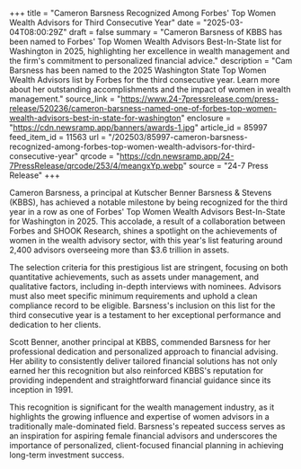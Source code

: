 +++
title = "Cameron Barsness Recognized Among Forbes' Top Women Wealth Advisors for Third Consecutive Year"
date = "2025-03-04T08:00:29Z"
draft = false
summary = "Cameron Barsness of KBBS has been named to Forbes' Top Women Wealth Advisors Best-In-State list for Washington in 2025, highlighting her excellence in wealth management and the firm's commitment to personalized financial advice."
description = "Cam Barsness has been named to the 2025 Washington State Top Women Wealth Advisors list by Forbes for the third consecutive year. Learn more about her outstanding accomplishments and the impact of women in wealth management."
source_link = "https://www.24-7pressrelease.com/press-release/520236/cameron-barsness-named-one-of-forbes-top-women-wealth-advisors-best-in-state-for-washington"
enclosure = "https://cdn.newsramp.app/banners/awards-1.jpg"
article_id = 85997
feed_item_id = 11563
url = "/202503/85997-cameron-barsness-recognized-among-forbes-top-women-wealth-advisors-for-third-consecutive-year"
qrcode = "https://cdn.newsramp.app/24-7PressRelease/qrcode/253/4/meangxYp.webp"
source = "24-7 Press Release"
+++

<p>Cameron Barsness, a principal at Kutscher Benner Barsness & Stevens (KBBS), has achieved a notable milestone by being recognized for the third year in a row as one of Forbes' Top Women Wealth Advisors Best-In-State for Washington in 2025. This accolade, a result of a collaboration between Forbes and SHOOK Research, shines a spotlight on the achievements of women in the wealth advisory sector, with this year's list featuring around 2,400 advisors overseeing more than $3.6 trillion in assets.</p><p>The selection criteria for this prestigious list are stringent, focusing on both quantitative achievements, such as assets under management, and qualitative factors, including in-depth interviews with nominees. Advisors must also meet specific minimum requirements and uphold a clean compliance record to be eligible. Barsness's inclusion on this list for the third consecutive year is a testament to her exceptional performance and dedication to her clients.</p><p>Scott Benner, another principal at KBBS, commended Barsness for her professional dedication and personalized approach to financial advising. Her ability to consistently deliver tailored financial solutions has not only earned her this recognition but also reinforced KBBS's reputation for providing independent and straightforward financial guidance since its inception in 1991.</p><p>This recognition is significant for the wealth management industry, as it highlights the growing influence and expertise of women advisors in a traditionally male-dominated field. Barsness's repeated success serves as an inspiration for aspiring female financial advisors and underscores the importance of personalized, client-focused financial planning in achieving long-term investment success.</p>